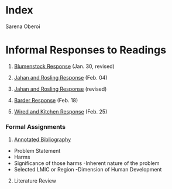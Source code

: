 # Index

Sarena Oberoi

# Informal Responses to Readings

1. [Blumenstock Response](https://sarenaoberoi.github.io/Workshop1/blumenstock) (Jan. 30, revised)  

2. [Jahan and Rosling Response](https://sarenaoberoi.github.io/Workshop1/jahan) (Feb. 04)

3. [Jahan and Rosling Response](https://sarenaoberoi.github.io/Workshop1/jahanrevised) (revised)

4. [Barder Response](https://sarenaoberoi.github.io/Workshop1/barder) (Feb. 18)

5. [Wired and Kitchen Response](https://sarenaoberoi.github.io/Workshop1/wired) (Feb. 25)


### Formal Assignments

1. [Annotated Bibliography](https://sarenaoberoi.github.io/Workshop1/assignment1)
- Problem Statement
 - Harms
 - Significance of those harms
 -Inherent nature of the problem 
- Selected LMIC or Region 
-Dimension of Human Development 

2. Literature Review 
